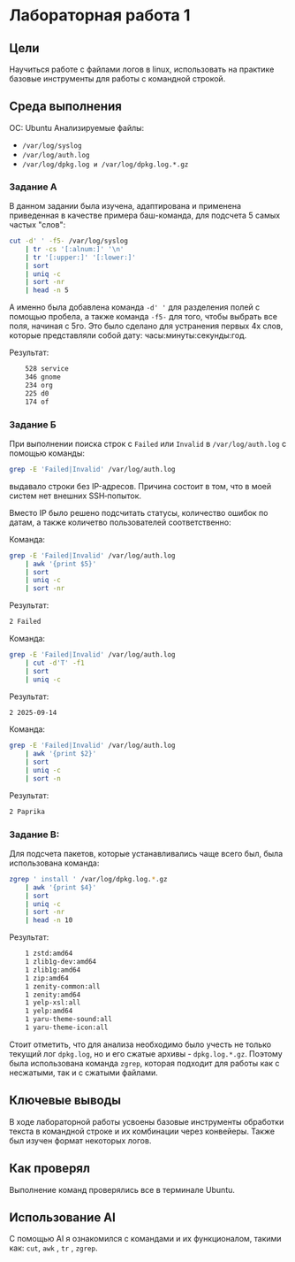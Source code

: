 # Лабораторная работа 1

## Цели
Научиться работе с файлами логов в linux, использовать на практике базовые инструменты для работы с командной строкой.

## Среда выполнения
ОС: Ubuntu
Анализируемые файлы:

- `/var/log/syslog`
- `/var/log/auth.log`
- `/var/log/dpkg.log и /var/log/dpkg.log.*.gz`

### Задание А

В данном задании была изучена, адаптирована и применена приведенная в качестве примера баш-команда, для подсчета 5 самых частых "слов":

```sh
cut -d' ' -f5- /var/log/syslog
    | tr -cs '[:alnum:]' '\n'
    | tr '[:upper:]' '[:lower:]'
    | sort
    | uniq -c
    | sort -nr
    | head -n 5
```

А именно была добавлена команда `-d' '` для разделения полей с помощью пробела, а также команда `-f5-` для того, чтобы выбрать все поля, начиная с 5го. Это было сделано для устранения первых 4х слов, которые представляли собой дату: часы:минуты:секунды:год.

Результат:
```sh
    528 service
    346 gnome
    234 org
    225 d0
    174 of
```

### Задание Б

При выполнении поиска строк с `Failed` или `Invalid` в `/var/log/auth.log` с помощью команды: 
```sh
grep -E 'Failed|Invalid' /var/log/auth.log
```
выдавало строки без IP-адресов. Причина состоит в том, что в моей систем нет внешних SSH‑попыток.

Вместо IP было решено подсчитать статусы, количество ошибок по датам, а также количетво пользователей соответственно:

Команда:
```sh
grep -E 'Failed|Invalid' /var/log/auth.log
    | awk '{print $5}'
    | sort
    | uniq -c
    | sort -nr
```

Результат:
```sh
2 Failed
```

Команда:
```sh
grep -E 'Failed|Invalid' /var/log/auth.log
    | cut -d'T' -f1
    | sort
    | uniq -c
```

Результат:

```sh
2 2025-09-14
```

Команда:
```sh
grep -E 'Failed|Invalid' /var/log/auth.log
    | awk '{print $2}'
    | sort
    | uniq -c
    | sort -n
```

Результат:

```sh
2 Paprika
```

### Задание В:

Для подсчета пакетов, которые устанавливались чаще всего был, была использована команда:

```sh
zgrep ' install ' /var/log/dpkg.log.*.gz
    | awk '{print $4}'
    | sort
    | uniq -c
    | sort -nr
    | head -n 10
```

Результат:
```sh
    1 zstd:amd64
    1 zlib1g-dev:amd64
    1 zlib1g:amd64
    1 zip:amd64
    1 zenity-common:all
    1 zenity:amd64
    1 yelp-xsl:all
    1 yelp:amd64
    1 yaru-theme-sound:all
    1 yaru-theme-icon:all
```

Стоит отметить, что для анализа необходимо было учесть не только текущий лог `dpkg.log`, но и его сжатые архивы - `dpkg.log.*.gz`. Поэтому была использована команда `zgrep`, которая подходит для работы как с несжатыми, так и с сжатыми файлами.

## Ключевые выводы

В ходе лабораторной работы усвоены базовые инструменты обработки текста в командной строке и их комбинации через конвейеры. Также был изучен формат некоторых логов.

## Как проверял

Выполнение команд проверялись все в терминале Ubuntu.

## Использование AI

С помощью AI я ознакомился с командами и их функционалом, такими как: `cut`, `awk` , `tr` , `zgrep`. 
